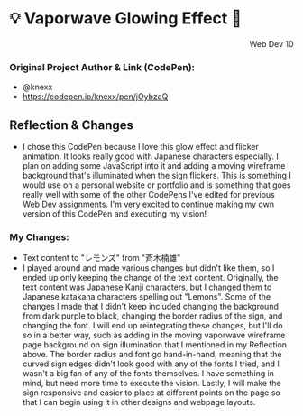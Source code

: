 # 💡 Vaporwave Glowing Effect 🎌
<div style="text-align: right">Web Dev 10</div>

### Original Project Author & Link (CodePen): 
  - @knexx
  - https://codepen.io/knexx/pen/jOybzaQ
## Reflection & Changes
- I chose this CodePen because I love this glow effect and flicker animation. It looks really good with Japanese characters especially. I plan on adding some JavaScript into it and adding a moving wireframe background that's illuminated when the sign flickers. This is something I would use on a personal website or portfolio and is something that goes really well with some of the other CodePens I've edited for previous Web Dev assignments. I'm very excited to continue making my own version of this CodePen and executing my vision!
### My Changes:
  - Text content to "レモンズ" from "斉木楠雄"
  - I played around and made various changes but didn't like them, so I ended up only keeping the change of the text content. Originally, the text content was Japanese Kanji characters, but I changed them to Japanese katakana characters spelling out "Lemons". Some of the changes I made that I didn't keep included changing the background from dark purple to black, changing the border radius of the sign, and changing the font. I will end up reintegrating these changes, but I'll do so in a better way, such as adding in the moving vaporwave wireframe page background on sign illumination that I mentioned in my Reflection above. The border radius and font go hand-in-hand, meaning that the curved sign edges didn't look good with any of the fonts I tried, and I wasn't a big fan of any of the fonts themselves. I have something in mind, but need more time to execute the vision. Lastly, I will make the sign responsive and easier to place at different points on the page so that I can begin using it in other designs and webpage layouts.